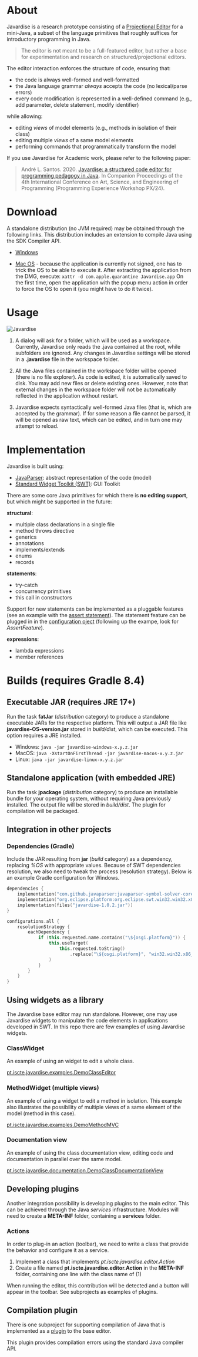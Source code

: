 # About

Javardise is a research prototype consisting of a [Projectional Editor](https://en.wikipedia.org/wiki/Structure_editor) for a mini-Java, a subset of the language primitives that roughly suffices for introductory programming in Java.

> The editor is not meant to be a full-featured editor, but rather a base for experimentation and research on structured/projectional editors.

The editor interaction enforces the structure of code, ensuring that:
- the code is always well-formed and well-formatted
- the Java language grammar *always* accepts the code (no lexical/parse errors)
- every code modification is represented in a well-defined 
command (e.g., add parameter, delete statement, modify identifier)

while allowing:
- editing *views* of model elements (e.g., methods in isolation of their class)
- editing multiple *views* of a same model elements
- performing commands that programmatically transform the model

If you use Javardise for Academic work, please refer to the following paper:
> André L. Santos. 2020. [Javardise: a structured code editor for programming pedagogy in Java](https://doi.org/10.1145/3397537.3397561). In Companion Proceedings of the 4th International Conference on Art, Science, and Engineering of Programming (Programming Experience Workshop PX/24).

# Download

A standalone distribution (no JVM required) may be obtained through the following links. This distribution includes an extension to compile Java using the SDK Compiler API.

- [Windows](https://home.iscte-iul.pt/~alssl/javardise/Javardise-1.1.0.zip)

- [Mac OS](https://home.iscte-iul.pt/~alssl/javardise/Javardise-1.1.0.dmg) - because the application is currently not signed, one has to trick the OS to be able to execute it. After extracting the application from the DMG, execute: ```xattr -d com.apple.quarantine Javardise.app``` On the first time, open the application with the popup menu action in order to force the OS to open it (you might have to do it twice).

# Usage
![Javardise](docimages/javardiseShot.png?raw=true)

1. A dialog will ask for a folder, which will be used as a workspace. Currently, Javardise only reads the .java contained at the root, while subfolders are ignored. Any changes in Javardise settings will be stored in a **.javardise** file in the workspace folder.


2. All the Java files contained in the workspace folder will be opened (there is no file explorer). As code is edited, it is automatically saved to disk. You may add new files or delete existing ones. However, note that external changes in the workspace folder will not be automatically reflected in the application without restart.


3. Javardise expects syntactically well-formed Java files (that is, which are accepted by the grammar). If for some reason a file cannot be parsed, it will be opened as raw text, which can be edited, and in turn one may attempt to reload.

# Implementation
Javardise is built using:
- [JavaParser](https://javaparser.org): abstract representation of the code (model)
- [Standard Widget Toolkit (SWT)](https://www.eclipse.org/swt): GUI Toolkit

There are some core Java primitives for which there is **no editing support**, but which might be supported in the future:

**structural**:
- multiple class declarations in a single file
- method throws directive
- generics
- annotations
- implements/extends
- enums
- records

**statements**:
- try-catch
- concurrency primitives
- this call in constructors

Support for new statements can be implemented as a pluggable features (see an example with the [assert statement](https://github.com/andre-santos-pt/javardise/blob/master/src/main/kotlin/pt/iscte/javardise/widgets/statements/AssertWidget.kt)). The statement feature can be plugged in in the [configuration oject](https://github.com/andre-santos-pt/javardise/blob/master/src/main/kotlin/pt/iscte/javardise/Configuration.kt) (following up the exampe, look for *AssertFeature*).

**expressions**:
- lambda expressions
- member references

# Builds (requires Gradle 8.4)

## Executable JAR (requires JRE 17+)
Run the task **fatJar** (*distribution* category) to produce a standalone executable JARs for the respective platform. This will output a JAR file like **javardise-OS-version.jar** stored in *build/dist*, which can be executed. This option requires a JRE installed.

- Windows: ``java -jar javardise-windows-x.y.z.jar``
- MacOS: ``java -XstartOnFirstThread -jar javardise-macos-x.y.z.jar``
- Linux: ``java -jar javardise-linux-x.y.z.jar``
  
## Standalone application (with embedded JRE)
Run the task **jpackage** (*distribution* category) to produce an installable bundle for your operating system, without requiring Java previously installed. The output file will be stored in *build/dist*. The plugin for compilation will be packaged.


## Integration in other projects

### Dependencies (Gradle)
Include the JAR resulting from **jar** (*build* category) as a dependency, replacing *%OS* with appropriate values. Because of SWT dependencies resolution, we also need to tweak the process (resolution strategy). Below is an example Gradle configuration for Windows.

```kotlin
dependencies {
    implementation("com.github.javaparser:javaparser-symbol-solver-core:3.24.8")
    implementation("org.eclipse.platform:org.eclipse.swt.win32.win32.x86_64:3.123.0")
    implementation(files("javardise-1.0.2.jar"))
}

configurations.all {
    resolutionStrategy {
        eachDependency {
            if (this.requested.name.contains("\${osgi.platform}")) {
                this.useTarget(
                    this.requested.toString()
                        .replace("\${osgi.platform}", "win32.win32.x86_64")
                )
            }
        }
    }
}

```

## Using widgets as a library
The Javardise base editor may run standalone.  However, one may use Javardise widgets to manipulate the code elements in applications developed in SWT. In this repo there are few examples of using Javardise widgets.

### ClassWidget
An example of using an widget to edit a whole class.

[pt.iscte.javardise.examples.DemoClassEditor](https://github.com/andre-santos-pt/JavardiseJP/blob/master/src/main/kotlin/pt/iscte/javardise/examples/DemoClassEditor.kt)

### MethodWidget (multiple views)
An example of using a widget to edit a method in isolation. This example also illustrates the possibility of multiple views of a same element of the model (method in this case).

[pt.iscte.javardise.examples.DemoMethodMVC](https://github.com/andre-santos-pt/JavardiseJP/blob/master/src/main/kotlin/pt/iscte/javardise/examples/DemoMethodMVC.kt)


### Documentation view

An example of using the class documentation view, editing code and documentation in parallel over the same model.

[pt.iscte.javardise.documentation.DemoClassDocumentationView](https://github.com/andre-santos-pt/JavardiseJP/blob/master/documentation/src/main/kotlin/pt/iscte/javardise/documentation/DemoClassDocumentationView.kt)


## Developing plugins
Another integration possibility is developing plugins to the main editor. This can be achieved through the Java *services* infrastructure. Modules will need to create a **META-INF** folder, containing a **services** folder.

### Actions
In order to plug-in an action (toolbar), we need to write a class that provide the behavior and configure it as a service.

1. Implement a class that implements *pt.iscte.javardise.editor.Action*
2. Create a file named **pt.iscte.javardise.editor.Action** in the **META-INF** folder, containing one line with the class name of (1)

When running the editor, this contribution will be detected and a button will appear in the toolbar. See subprojects as examples of plugins.

## Compilation plugin

There is one subproject for supporting compilation of Java that is implemented as a [plugin](https://github.com/andre-santos-pt/javardise/tree/master/compilation) to the base editor.

This plugin provides compilation errors using the standard Java compiler API.
